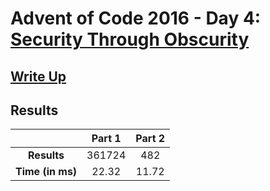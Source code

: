 # Advent of Code 2016 - Day 4: [Security Through Obscurity](https://adventofcode.com/2016/day/4)

## [Write Up](https://codingap.github.io/advent-of-code/writeups/2016/day04)

## Results

|                  | **Part 1** | **Part 2** |
| :--------------: | :--------: | :--------: |
|   **Results**    | 361724 | 482 |
| **Time (in ms)** | 22.32 | 11.72 |

